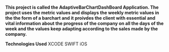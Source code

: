 **This project is called the AdaptiveBarChartDashBoard Application. The project uses the metric values and displays the weekly metric values in the 
the form of a barchart and it proivdes the client with essential and vital information about the progress of the company on all the days of the week
and the values keep adapting according to the sales made by the company.**

**Technologies Used**
XCODE
SWIFT
iOS
